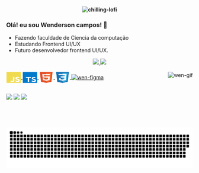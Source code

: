 <h4 align="center">

![chilling-lofi](https://user-images.githubusercontent.com/49501669/139515700-1422954a-f418-4f7d-80fe-788c980f9eb9.gif)

  ### Olá! eu sou Wenderson campos! 👋

-  Fazendo faculdade de Ciencia da computação 
-  Estudando Frontend UI/UX
-  Futuro desenvolvedor frontend  UI/UX. 


<div align="center">
  <a href="https://github.com/camposwenderson">
  <img height="150em" src="https://github-readme-stats.vercel.app/api?username=camposwenderson&show_icons=true&theme=react&include_all_commits=true&count_private=true"/>
  <img height="150em" src="https://github-readme-stats.vercel.app/api/top-langs/?username=camposwenderson&layout=compact&langs_count=7&theme=react"/>
</div>
  
<div style="display: inline_block"><br>
  <img align="center" alt="wen-Js" height="30" width="40" src="https://raw.githubusercontent.com/devicons/devicon/master/icons/javascript/javascript-plain.svg">
  <img align="center" alt="wen-Ts" height="30" width="40" src="https://raw.githubusercontent.com/devicons/devicon/master/icons/typescript/typescript-plain.svg">
  <img align="center" alt="wen-HTML" height="30" width="40" src="https://raw.githubusercontent.com/devicons/devicon/master/icons/html5/html5-original.svg">
  <img align="center" alt="wen-CSS" height="30" width="40" src="https://raw.githubusercontent.com/devicons/devicon/master/icons/css3/css3-original.svg">
  <img align="center" alt="wen-figma" height="30" width="40" src="https://cdn.jsdelivr.net/gh/devicons/devicon/icons/figma/figma-original.svg" />
  <img align="right" alt="wen-gif" height="150" src="https://user-images.githubusercontent.com/49501669/139516072-91876ece-ae63-4e9f-aa90-85a7a8e5738c.gif">
</div>
 
  ##
 
<div> 
  <a href="https://www.instagram.com/wenderson.campos/" target="_blank"><img src="https://img.shields.io/badge/-Instagram-%23E4405F?style=for-the-badge&logo=instagram&logoColor=white" target="_blank"></a>
  <a href = "mailto:contatoracamposwenderson@gmail.com"><img src="https://img.shields.io/badge/-Gmail-%23333?style=for-the-badge&logo=gmail&logoColor=white" target="_blank"></a>
  <a href="https://www.linkedin.com/in/wenderson-campos-825b71158/" target="_blank"><img src="https://img.shields.io/badge/-LinkedIn-%230077B5?style=for-the-badge&logo=linkedin&logoColor=white" target="_blank"></a> 
 
  ![Snake animation](https://github.com/camposwenderson/camposwenderson/blob/output/github-contribution-grid-snake.svg)
 
</div>
